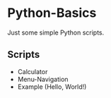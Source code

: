 # Python-Basics
Just some simple Python scripts.

## Scripts
* Calculator
* Menu-Navigation
* Example (Hello, World!)
